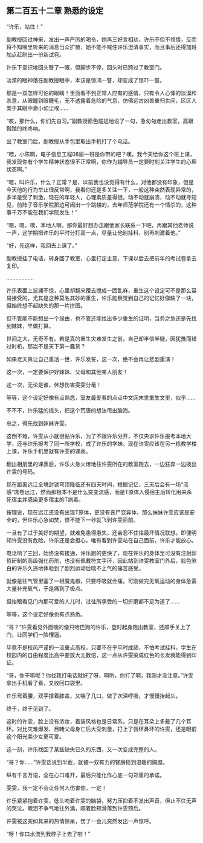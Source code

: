 ## 第二百五十二章 熟悉的设定
“许乐，站住！”

副教授回过神来，发出一声严厉的喝令，她再三好言相劝，许乐不但不领情，反而将不知哪里听来的消息当众扩散，她不能不喊住许乐澄清事实，而且事后还得加班加点赶制出一份新试卷。

许乐下意识地回头瞥了一眼，但脚步不停，回头时已跨过了教室门。

淡漠的眼神落在副教授眼中，本该是惊鸿一瞥，却变成了惊吓一瞥。

那是一双怎样可怕的眼睛！里面看不到正常人应有的感情，只有令人心悸的淡漠和杀意，从眼瞳到眼睫毛，无不透露着危险的气息，仿佛远古凶兽重归世间，区区人类于其眼中渺小如尘埃……

“咳，那什么，你们先自习。”副教授面色尴尬地说了一句，急匆匆走出教室，高跟鞋踏的咚咚响。

出了教室门后，副教授从手包里取出手机打了个电话。

“喂，小陈啊，电子信息工程08届一班是你带的吧？噢，我今天给你这个班上课，我发现你有个学生精神状态很不正常啊，你作为辅导员一定要时刻关注学生的心理状态啊。”

“嗯，叫许乐，什么？正常？是，以前我也没觉得有什么，对他都没有印象，但是今天他的行为举止很反常啊，我看你还是多关注一下，一般这种突然表现异常的，多半是受了刺激，现在的年轻人，心理素质差得很，动不动就崩溃，动不动就寻短见，前阵子音乐学院那边可闹出一个跳楼的，去年师范学院还有一个情杀的，这种事千万不能在我们学院发生！”

“嗯，嗯，噢，本地人啊，那你最好想办法跟他家长联系一下吧，再跟其他老师说一声，这学期把许乐的平时分打高一点，尽量让他别挂科，别再刺激着他。”

“好，先这样，我回去上课了。”

副教授挂了电话，转身回了教室，心里打定主意，下课以后去把前年的考试卷拿去复印。

………………

许乐表面上波澜不惊，心里却翻来覆去搅成一团乱麻，重生这个设定可不是那么容易接受的，尤其是这种莫名其妙的重生，许乐能察觉到自己的记忆好像缺了一块，但始终想不起缺失的那一片拼图。

但不管能不能想出一个缘由，也不管还能找出多少重生的证明，当务之急还是先找到妹妹，早做打算。

世间之大，无奇不有。若是真的重生灾难发生之前，自己却半信半疑，因犹豫而错过时机，那岂不是天下第一蠢货？

如果老天真让自己重活一世，许乐发誓，这一次，绝不会再让悲剧重演！

这一次，一定要保护好妹妹、父母和其他亲人朋友！

这一次，无论是谁，休想伤害雯雯分毫！

等等，这个设定好像有点熟悉，室友最爱看的点点中文网末世重生文里，似乎……

不不不，许乐猛的摇头，把这个荒唐的想法甩出脑海。

总之，得先找到妹妹许雯。

这倒不难，许雯从小就很黏许乐，为了不跟许乐分开，不仅央求许乐报考本地大学，还与许乐报考了同一所学校，成了许乐的学妹。现在许雯应该在另一栋教学楼上课，许乐手机里就有许雯的课表。

翻出相册里的课表后，许乐火急火燎地往许雯所在的教室跑去，一边狂奔一边拨出许雯的号码。

现在距离远江全境封锁穹顶降临还有四天时间，根据记忆，三天后会有一场“流感”席卷远江，然而那根本不是什么突变流感，而是T原体入侵宿主后转化用来杀死宿主并感染更多宿主的T病毒。

按理说，现在远江还没有出现T原体，更没有丧尸变异体，那么妹妹许雯应该是安全的，但许乐心急如焚，恨不能下一秒就飞到许雯面前。

一旦有了过于美好的期望，就难免患得患失，还会忍不住往最坏情况联想。即便明知许雯没有危险，许乐还是会担心，唯有看到许雯站在自己面前，许乐才能放心。

电话响了三回，始终没有接通，许乐跑的更快了，现在许乐的身体里可没有注射邱哲研制的高级强化药剂，也没有佩戴符文手环，因此站到许雯教室门外后，脸色煞白的许乐久违地体验到了剧烈运动后喘不上气的痛苦感受。

就像是往气管里塞了一根魔鬼椒，只要呼吸就会痛，可刚做完无氧运动的身体急需大量补充氧气，于是痛到了极点。

但抬眼看见门内那可爱的人儿时，过往所承受的一切折磨都不足为道了……

等等，这个设定好像也有点熟悉。

“哥？”许雯看见外面喘的像只哈巴狗的许乐，登时起身跑出教室，还顺手关上了门，让同学们一脸懵逼。

毕竟不是校风严谨的一流重点高校，只要不在乎平时成绩，不怕考试挂科，学生在校园内的自由程度比高中要放大无数倍，这一点从许雯染成红色的长发就能得到印证。

“哥，你干嘛呢？你找我打电话就好了呀，啊哟，你打了啊，我刚才没注意。”许雯拿出手机看了看，又收回口袋里。

许乐弯着腰，双手撑着膝盖，又喘了几口，做了次深呼吸，才慢慢抬起头。

终于，终于见到了。

这时的许雯，脸上没有浓妆，着装风格也是日常系，只是在耳朵上多戴了几个耳环。对比灾难爆发、目睹父母身亡后大受刺激，打上了唇环鼻环的许雯，还是眼前这个阳光美少女更可爱。

这一刻，许乐找回了某些缺失已久的东西，又一次变成完整的人。

“哥？你……”许雯话说到半截，就被一双有力的臂膀揽到温暖的胸膛。

纵有千言万语，全在心口难开，最后只能化作心底一句郑重的承诺。

雯雯，我一定不会让任何人伤害你，一定！

许乐紧紧抱着许雯，低头吻着许雯的脑袋，努力压抑着不发出声音，但止不住无声的哭泣。眼泪不争气地往外涌，顺着脸颊滑落到许雯颈后。

许雯被这突如其来的热情惊呆，愣了一会儿突然发出一声惊呼。

“呀！你口水流到我脖子上去了啦！”

